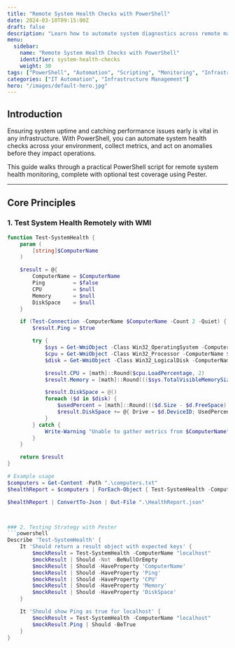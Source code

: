 ```yaml
---
title: "Remote System Health Checks with PowerShell"
date: 2024-03-10T09:15:00Z
draft: false
description: "Learn how to automate system diagnostics across remote machines using PowerShell, complete with logging and test strategies"
menu:
  sidebar:
    name: "Remote System Health Checks with PowerShell"
    identifier: system-health-checks
    weight: 30
tags: ["PowerShell", "Automation", "Scripting", "Monitoring", "Infrastructure"]
categories: ["IT Automation", "Infrastructure Management"]
hero: "/images/default-hero.jpg"
---
```


## Introduction

Ensuring system uptime and catching performance issues early is vital in any infrastructure. With PowerShell, you can automate system health checks across your environment, collect metrics, and act on anomalies before they impact operations.

This guide walks through a practical PowerShell script for remote system health monitoring, complete with optional test coverage using Pester.

---

## Core Principles

### 1. Test System Health Remotely with WMI

```powershell
function Test-SystemHealth {
    param (
        [string]$ComputerName
    )

    $result = @{
        ComputerName = $ComputerName
        Ping         = $false
        CPU          = $null
        Memory       = $null
        DiskSpace    = $null
    }

    if (Test-Connection -ComputerName $ComputerName -Count 2 -Quiet) {
        $result.Ping = $true

        try {
            $sys = Get-WmiObject -Class Win32_OperatingSystem -ComputerName $ComputerName
            $cpu = Get-WmiObject -Class Win32_Processor -ComputerName $ComputerName
            $disk = Get-WmiObject -Class Win32_LogicalDisk -ComputerName $ComputerName -Filter "DriveType=3"

            $result.CPU = [math]::Round($cpu.LoadPercentage, 2)
            $result.Memory = [math]::Round((($sys.TotalVisibleMemorySize - $sys.FreePhysicalMemory) / $sys.TotalVisibleMemorySize) * 100, 2)

            $result.DiskSpace = @()
            foreach ($d in $disk) {
                $usedPercent = [math]::Round((($d.Size - $d.FreeSpace) / $d.Size) * 100, 2)
                $result.DiskSpace += @{ Drive = $d.DeviceID; UsedPercent = $usedPercent }
            }
        } catch {
            Write-Warning "Unable to gather metrics from $ComputerName"
        }
    }

    return $result
}

# Example usage
$computers = Get-Content -Path ".\computers.txt"
$healthReport = $computers | ForEach-Object { Test-SystemHealth -ComputerName $_ }

$healthReport | ConvertTo-Json | Out-File ".\HealthReport.json"



### 2. Testing Strategy with Pester
```powershell
Describe 'Test-SystemHealth' {
    It 'Should return a result object with expected keys' {
        $mockResult = Test-SystemHealth -ComputerName "localhost"
        $mockResult | Should -Not -BeNullOrEmpty
        $mockResult | Should -HaveProperty 'ComputerName'
        $mockResult | Should -HaveProperty 'Ping'
        $mockResult | Should -HaveProperty 'CPU'
        $mockResult | Should -HaveProperty 'Memory'
        $mockResult | Should -HaveProperty 'DiskSpace'
    }

    It 'Should show Ping as true for localhost' {
        $mockResult = Test-SystemHealth -ComputerName "localhost"
        $mockResult.Ping | Should -BeTrue
    }
}

